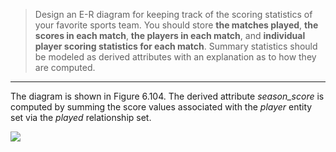 > Design an E-R diagram for keeping track of the 
> scoring statistics of your favorite sports team.
> You should store **the matches played**, **the scores 
> in each match**, **the players in each match**, and 
> **individual player scoring statistics for each match**.
> Summary statistics should be modeled as derived
> attributes with an explanation as to how they
> are computed.

--------------------------------

The diagram is shown in Figure 6.104. The derived 
attribute _season_score_ is computed by summing
the score values associated with the _player_
entity set via the _played_ relationship set.

<img src="../Figure_6.104.png"/>